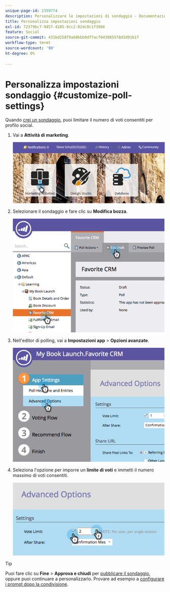 ```yaml
---
unique-page-id: 2359774
description: Personalizzare le impostazioni di sondaggio - Documentazione di Marketo - Documentazione del prodotto
title: Personalizza impostazioni sondaggio
exl-id: 72379bc7-9457-4285-9cc2-02dc0c1f3966
feature: Social
source-git-commit: 431bd258f9a68bbb9df7acf043085578d3d91b1f
workflow-type: tm+mt
source-wordcount: '90'
ht-degree: 0%

---
```


# Personalizza impostazioni sondaggio {#customize-poll-settings}

Quando [crei un sondaggio](/help/marketo/product-docs/demand-generation/social/creating-a-poll/create-a-poll.md), puoi limitare il numero di voti consentiti per profilo social.

1. Vai a **Attività di marketing**.

   ![](assets/login-marketing-activities.png)

1. Selezionare il sondaggio e fare clic su **Modifica bozza**.

   ![](assets/image2014-9-19-10-3a56-3a37.png)

1. Nell&#39;editor di polling, vai a **Impostazioni app** > **Opzioni avanzate**.

   ![](assets/image2014-9-19-10-3a56-3a44.png)

1. Seleziona l&#39;opzione per imporre un **limite di voti** e immetti il numero massimo di voti consentiti.

   ![](assets/image2014-9-19-10-3a56-3a54.png)

>[!TIP]
>
>Puoi fare clic su **Fine** > **Approva e chiudi** per [pubblicare il sondaggio](/help/marketo/product-docs/demand-generation/social/creating-a-poll/publish-a-poll.md), oppure puoi continuare a personalizzarlo. Provare ad esempio a [configurare i prompt dopo la condivisione](/help/marketo/product-docs/demand-generation/social/configuring-social-actions/configure-after-share-prompts.md).

